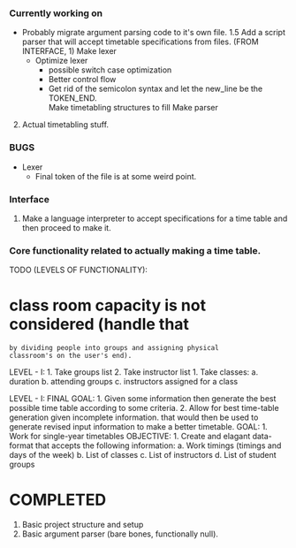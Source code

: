 ### Currently working on
  - Probably migrate argument parsing code to it's own file.
  1.5 Add a script parser that will accept timetable specifications from files. (FROM INTERFACE, 1)
    Make lexer
      - Optimize lexer 
        - possible switch case optimization
        - Better control flow
        - Get rid of the semicolon syntax and let the new_line be the TOKEN_END.      
    Make timetabling structures to fill
    Make parser
  2. Actual timetabling stuff. 

### BUGS
  - Lexer
    - Final token of the file is at some weird point.

### Interface
1. Make a language interpreter to accept specifications for a time table and then proceed to make it.

### Core functionality related to actually making a time table.

TODO (LEVELS OF FUNCTIONALITY):

  # class room capacity is not considered (handle that 
    by dividing people into groups and assigning physical 
    classroom's on the user's end).

  LEVEL - I:
    1. Take groups list
    2. Take instructor list 
    1. Take classes:
      a. duration
      b. attending groups
      c. instructors assigned for a class

  LEVEL - I:
    FINAL GOAL:
      1. Given some information then generate the best possible time table
         according to some criteria.
      2. Allow for best time-table generation given incomplete information.
         that would then be used to generate revised input information to make
         a better timetable.
    GOAL: 
      1. Work for single-year timetables
    OBJECTIVE:
      1. Create and elagant data-format
         that accepts the following information:
          a. Work timings (timings and days of the week)
          b. List of classes
          c. List of instructors
          d. List of student groups

# COMPLETED
  1. Basic project structure and setup
  2. Basic argument parser (bare bones, functionally null).

